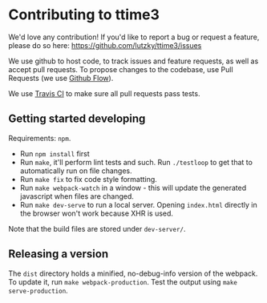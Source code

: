 # Contributing to ttime3

We'd love any contribution! If you'd like to report a bug or request a feature, please do so here: https://github.com/lutzky/ttime3/issues

We use github to host code, to track issues and feature requests, as well as accept pull requests.
To propose changes to the codebase, use Pull Requests (we use [Github Flow](https://guides.github.com/introduction/flow/index.html)).

We use [Travis CI](https://travis-ci.org/) to make sure all pull requests pass tests.

## Getting started developing

Requirements: `npm`.

* Run `npm install` first
* Run `make`, it'll perform lint tests and such. Run `./testloop` to get that to automatically run on file changes.
* Run `make fix` to fix code style formatting.
* Run `make webpack-watch` in a window - this will update the generated javascript when files are changed.
* Run `make dev-serve` to run a local server. Opening `index.html` directly in the browser won't work because XHR is used.

Note that the build files are stored under `dev-server/`.

## Releasing a version

The `dist` directory holds a minified, no-debug-info version of the webpack. To update it, run `make webpack-production`. Test the output using `make serve-production`.

